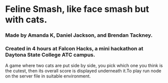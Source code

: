 # Feline Smash, like face smash but with cats.
### Made by Amanda K, Daniel Jackson, and Brendan Tackney.
### Created in 4 hours at Falcon Hacks, a mini hackathon at Daytona State College ATC campus.

A game where two cats are put side by side, you pick which one you think is the cutest, then its overall score is displayed underneath it.To play run node on the server file in suitable environment.






